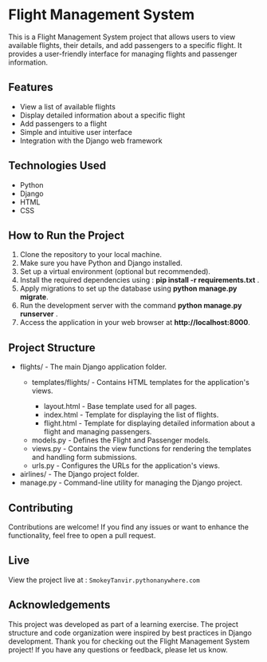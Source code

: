 # Flight Management System
This is a Flight Management System project that allows users to view available flights, their details, and add passengers to a specific flight. It provides a user-friendly interface for managing flights and passenger information.

## Features
<ul>
  <li>View a list of available flights</li>
  <li>Display detailed information about a specific flight</li>
  <li>Add passengers to a flight</li>
  <li>Simple and intuitive user interface</li>
  <li>Integration with the Django web framework</li>
</ul>

## Technologies Used
<ul>
  <li>Python</li>
  <li>Django</li>
  <li>HTML</li>
  <li>CSS</li>
</ul>

## How to Run the Project
<ol>
  <li>Clone the repository to your local machine.</li>
  <li>Make sure you have Python and Django installed.</li>
  <li>Set up a virtual environment (optional but recommended).</li>
  <li>Install the required dependencies using : <b>pip install -r requirements.txt</b> .</li>
  <li>Apply migrations to set up the database using <b>python manage.py migrate</b>.</li>
  <li>Run the development server with the command <b>python manage.py runserver</b> .</li>
  <li>Access the application in your web browser at <b>http://localhost:8000</b>.</li>
</ol>
  
## Project Structure
<ul>
  <li>flights/ - The main Django application folder.</li>
    <ul>
      <li>templates/flights/ - Contains HTML templates for the application's views.</li>
        <ul>
          <li>layout.html - Base template used for all pages.</li>
          <li>index.html - Template for displaying the list of flights.</li>
          <li>flight.html - Template for displaying detailed information about a flight and managing passengers.</li>
        </ul>
      <li>models.py - Defines the Flight and Passenger models.</li>
      <li>views.py - Contains the view functions for rendering the templates and handling form submissions.</li>
      <li>urls.py - Configures the URLs for the application's views.</li>
   </ul> 
  <li>airlines/ - The Django project folder.</li>
  <li>manage.py - Command-line utility for managing the Django project.</li>
</ul>

## Contributing
Contributions are welcome! If you find any issues or want to enhance the functionality, feel free to open a pull request.

## Live
  View the project live at : ```SmokeyTanvir.pythonanywhere.com```

## Acknowledgements
This project was developed as part of a learning exercise.
The project structure and code organization were inspired by best practices in Django development.
Thank you for checking out the Flight Management System project! If you have any questions or feedback, please let us know.
